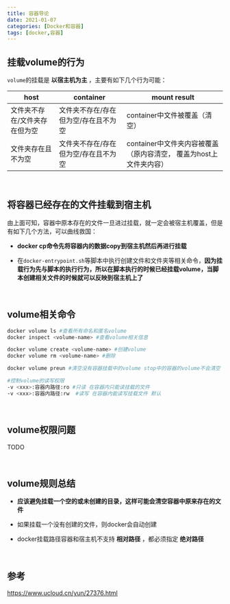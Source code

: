 ```yaml
---
title: 容器导论
date: 2021-01-07
categories: [Docker和容器]
tags: [docker,容器]
---
```


  

## 挂载volume的行为

`volume`的挂载是 **以宿主机为主** ，主要有如下几个行为可能：

| host                          | container                            | mount result                                                 |
| ----------------------------- | ------------------------------------ | ------------------------------------------------------------ |
| 文件夹不存在/文件夹存在但为空 | 文件夹不存在/存在但为空/存在且不为空 | container中文件被覆盖（清空）                                |
| 文件夹存在且不为空            | 文件夹不存在/存在但为空/存在且不为空 | container中文件夹内容被覆盖（原内容清空， 覆盖为host上文件夹内容） |

​    

## 将容器已经存在的文件挂载到宿主机

由上面可知，容器中原本存在的文件一旦进过挂载，就一定会被宿主机覆盖，但是有如下几个方法，可以曲线救国：

- **docker cp命令先将容器内的数据copy到宿主机然后再进行挂载**
- 在`docker-entrypoint.sh`等脚本中执行创建文件和文件夹等相关命令，**因为挂载行为先与脚本的执行行为，所以在脚本执行的时候已经挂载volume，当脚本创建相关文件的时候就可以反映到宿主机上了**

  <br/>

## volume相关命令

```bash
docker volume ls #查看所有命名和匿名volume
docker inspect <volume-name> #查看volume相关信息

docker volume create <volume-name> #创建volume
docker volume rm <volume-name> #删除

docker volume preun #清空没有容器挂载中的volume stop中的容器的volume不会清空

#控制volume的读写权限
-v <xxx>:容器内路径:ro #只读 在容器内只能读挂载的文件 
-v <xxx>:容器内路径:rw  #读写 在容器内能读写挂载文件 默认
```

<br />

## volume权限问题

TODO

<br/>

## volume规则总结

- **应该避免挂载一个空的或未创建的目录，这样可能会清空容器中原来存在的文件**

- 如果挂载一个没有创建的文件，则docker会自动创建
- docker挂载路径容器和宿主机不支持 **相对路径**  ，都必须指定 **绝对路径**

<br/>

## 参考

https://www.ucloud.cn/yun/27376.html